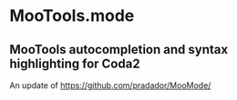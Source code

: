 # MooTools.mode 

## MooTools autocompletion and syntax highlighting for Coda2

An update of https://github.com/pradador/MooMode/